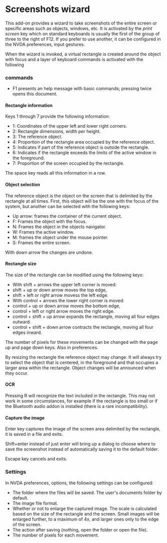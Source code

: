 # Screenshots wizard

This add-on provides a wizard to take screenshots of the entire screen or specific areas such as objects, windows, etc. It is activated by the _print screen_ key which on standard keyboards is usually the first of the group of three to the right of F12. If you prefer to use another, it can be configured in the NVDA preferences, input gestures.

When the wizard is invoked, a virtual rectangle is created around the object with focus and a layer of keyboard commands is activated with the following

### commands

* F1 presents an help message with basic commands; pressing twice  opens this document.

#### Rectangle information

Keys 1 through 7 provide the following information:

* 1: Coordinates of the upper left and lower right corners.
* 2: Rectangle dimensions, width per height.
* 3: The reference object.
* 4: Proportion of the rectangle area occupied by the reference object.
* 5: Indicates if part of the reference object is outside the rectangle.
* 6: Indicates if the rectangle exceeds the limits of the active window in the foreground.
* 7: Proportion of the screen occupied by the rectangle.

The space key reads all this information in a row.

#### Object selection

The reference object is the object on the screen that is delimited by the rectangle at all times. First, this object will be the one with the focus of the system, but another can be selected with the following keys:

* Up arrow: frames the container of the current object.
* F: Frames the object with the focus.
* N: Frames the object in the objects navigator.
* W: Frames the active window.
* M: frames the object under the mouse pointer.
* S: Frames the entire screen.

With down arrow the changes are undone.

#### Rectangle size

The size of the rectangle can be modified using the following keys:

* With shift + arrows the upper left corner is moved:
* shift + up or down arrow moves the top edge,
* shift + left or right arrow movess the left edge.
* With control + arrows  the lower right corner is moved:
* control + up or down arrow moves the bottom edge,
* control + left or right arrow moves the right edge.
* control + shift + up arrow expands the rectangle, moving all four edges outward.
* control + shift + down arrow contracts the rectangle, moving all four edges inward.

The number of pixels for these movements can be changed with the page up and page down keys. Also in preferences.

By resizing the rectangle the reference object may change. It will always try to select the object that is centered, in the foreground and that occupies a larger area within the rectangle. Object changes will be announced when they occur.

#### OCR

Pressing R will recognize the text included in the rectangle. This may not work in some circumstances, for example if the rectangle is too small or if the Bluetooth audio addon is installed (there is a rare incompatibility).

#### Capture the image

Enter key captures the image of the screen area delimited by the rectangle, it is saved in a file and  exits.

Shift+enter instead of just enter will bring up a dialog to choose where to save the screenshot instead of automatically saving it to the default folder.

Escape key  cancels and exits.

### Settings

In NVDA preferences, options, the following settings can be configured:

* The folder where the files will be saved.  The user's documents folder by default.
* The image file format.
* Whether or not to enlarge the captured image. The scale is calculated based on the size of the rectangle and the screen. Small images will be enlarged further, to a maximum of 4x, and larger ones only to the edge of the screen.
* The action after saving (nothing, open the folder or open the file).
* The number of pixels for each movement.